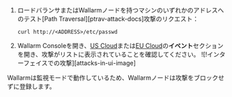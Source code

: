 1. ロードバランサまたはWallarmノードを持つマシンのいずれかのアドレスへのテスト[Path Traversal][ptrav-attack-docs]攻撃のリクエスト：

    ```
    curl http://<ADDRESS>/etc/passwd
    ```
2. Wallarm Consoleを開き、[US Cloud](https://us1.my.wallarm.com/search)または[EU Cloud](https://my.wallarm.com/search)の**イベント**セクションを開き、攻撃がリストに表示されていることを確認してください。
    ![!インターフェイスでの攻撃][attacks-in-ui-image]

Wallarmは監視モードで動作しているため、Wallarmノードは攻撃をブロックせずに登録します。